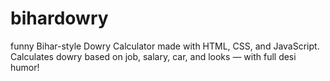 # bihardowry
 funny Bihar-style Dowry Calculator made with HTML, CSS, and JavaScript. Calculates dowry based on job, salary, car, and looks — with full desi humor!
